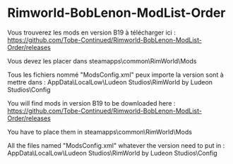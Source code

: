 # Rimworld-BobLenon-ModList-Order

Vous trouverez les mods en version B19 à télécharger ici : https://github.com/Tobe-Continued/Rimworld-BobLenon-ModList-Order/releases

Vous devez les placer dans steamapps\common\RimWorld\Mods

Tous les fichiers nommé "ModsConfig.xml" peux importe la version sont à mettre dans : AppData\LocalLow\Ludeon Studios\RimWorld by Ludeon Studios\Config


You will find mods in version B19 to be downloaded here : https://github.com/Tobe-Continued/Rimworld-BobLenon-ModList-Order/releases

You have to place them in steamapps\common\RimWorld\Mods

All the files named "ModsConfig.xml" whatever the version need to put in : AppData\LocalLow\Ludeon Studios\RimWorld by Ludeon Studios\Config
